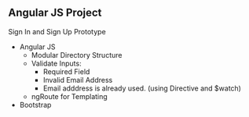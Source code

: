 ## Angular JS Project
Sign In and Sign Up Prototype 
 - Angular JS 
 	- Modular Directory Structure
 	- Validate Inputs: 
	 	- Required Field
	 	- Invalid Email Address
	 	- Email adddress is already used. (using Directive and $watch)
 	- ngRoute for Templating
 - Bootstrap
